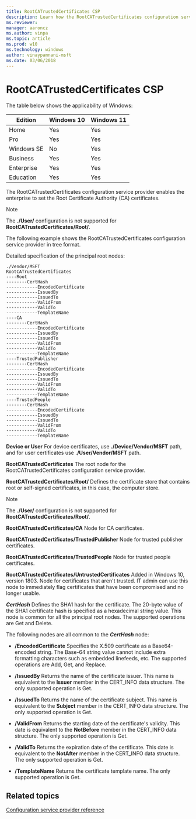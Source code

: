 ```yaml
---
title: RootCATrustedCertificates CSP
description: Learn how the RootCATrustedCertificates configuration service provider (CSP) enables the enterprise to set the Root Certificate Authority (CA) certificates.
ms.reviewer:
manager: aaroncz
ms.author: vinpa
ms.topic: article
ms.prod: w10
ms.technology: windows
author: vinaypamnani-msft
ms.date: 03/06/2018
---
```


# RootCATrustedCertificates CSP

The table below shows the applicability of Windows:

|Edition|Windows 10|Windows 11|
|--- |--- |--- |
|Home|Yes|Yes|
|Pro|Yes|Yes|
|Windows SE|No|Yes|
|Business|Yes|Yes|
|Enterprise|Yes|Yes|
|Education|Yes|Yes|

The RootCATrustedCertificates configuration service provider enables the enterprise to set the Root Certificate Authority (CA) certificates.

> [!Note]
> The **./User/** configuration is not supported for **RootCATrustedCertificates/Root/**.

The following example shows the RootCATrustedCertificates configuration service provider in tree format.

Detailed specification of the principal root nodes:
```
./Vendor/MSFT
RootCATrustedCertificates
----Root
--------CertHash
------------EncodedCertificate
------------IssuedBy
------------IssuedTo
------------ValidFrom
------------ValidTo
------------TemplateName
----CA
--------CertHash
------------EncodedCertificate
------------IssuedBy
------------IssuedTo
------------ValidFrom
------------ValidTo
------------TemplateName
----TrustedPublisher
--------CertHash
------------EncodedCertificate
------------IssuedBy
------------IssuedTo
------------ValidFrom
------------ValidTo
------------TemplateName
----TrustedPeople
--------CertHash
------------EncodedCertificate
------------IssuedBy
------------IssuedTo
------------ValidFrom
------------ValidTo
------------TemplateName
```
<a href="" id="device-or-user"></a>**Device or User**
For device certificates, use **./Device/Vendor/MSFT** path, and for user certificates use **./User/Vendor/MSFT** path.

<a href="" id="rootcatrustedcertificates"></a>**RootCATrustedCertificates**
The root node for the RootCATrustedCertificates configuration service provider.

<a href="" id="rootcatrustedcertificates-root-"></a>**RootCATrustedCertificates/Root/**
Defines the certificate store that contains root or self-signed certificates, in this case, the computer store.

> [!Note]
> The **./User/** configuration is not supported for **RootCATrustedCertificates/Root/**.

<a href="" id="rootcatrustedcertificates-ca"></a>**RootCATrustedCertificates/CA**
Node for CA certificates.

<a href="" id="rootcatrustedcertificates-trustedpublisher"></a>**RootCATrustedCertificates/TrustedPublisher**
Node for trusted publisher certificates.

<a href="" id="rootcatrustedcertificates-trustedpeople"></a>**RootCATrustedCertificates/TrustedPeople**
Node for trusted people certificates.

<a href="" id="rootcatrustedcertificates-untrustedcertificates"></a>**RootCATrustedCertificates/UntrustedCertificates**
Added in Windows 10, version 1803. Node for certificates that aren't trusted. IT admin can use this node to immediately flag certificates that have been compromised and no longer usable.

<a href="" id="certhash"></a>**_CertHash_**
Defines the SHA1 hash for the certificate. The 20-byte value of the SHA1 certificate hash is specified as a hexadecimal string value. This node is common for all the principal root nodes.  The supported operations are Get and Delete.

The following nodes are all common to the **_CertHash_** node:

- <a href="" id="-encodedcertificate"></a>**/EncodedCertificate**
Specifies the X.509 certificate as a Base64-encoded string. The Base-64 string value cannot include extra formatting characters such as embedded linefeeds, etc.  The supported operations are Add, Get, and Replace.

- <a href="" id="-issuedby"></a>**/IssuedBy**
Returns the name of the certificate issuer. This name is equivalent to the **Issuer** member in the CERT\_INFO data structure.  The only supported operation is Get.

- <a href="" id="-issuedto"></a>**/IssuedTo**
Returns the name of the certificate subject. This name is equivalent to the **Subject** member in the CERT\_INFO data structure.  The only supported operation is Get.

- <a href="" id="-validfrom"></a>**/ValidFrom**
Returns the starting date of the certificate's validity. This date is equivalent to the **NotBefore** member in the CERT\_INFO data structure.  The only supported operation is Get.

- <a href="" id="-validto"></a>**/ValidTo**
Returns the expiration date of the certificate. This date is equivalent to the **NotAfter** member in the CERT\_INFO data structure.  The only supported operation is Get.

- <a href="" id="-templatename"></a>**/TemplateName**
Returns the certificate template name.  The only supported operation is Get.

## Related topics

[Configuration service provider reference](index.yml)
